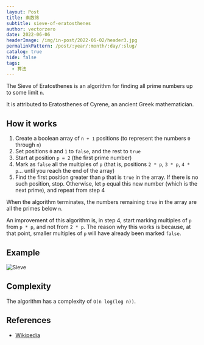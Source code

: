 ```yaml
---
layout: Post
title: 素数筛
subtitle: sieve-of-eratosthenes
author: vectorzero
date: 2022-06-06
headerImage: /img/in-post/2022-06-02/header3.jpg
permalinkPattern: /post/:year/:month/:day/:slug/
catalog: true
hide: false
tags:
  - 算法
---
```


The Sieve of Eratosthenes is an algorithm for finding all prime numbers up to some limit `n`.

It is attributed to Eratosthenes of Cyrene, an ancient Greek mathematician.

## How it works

1. Create a boolean array of `n + 1` positions (to represent the numbers `0` through `n`)
2. Set positions `0` and `1` to `false`, and the rest to `true`
3. Start at position `p = 2` (the first prime number)
4. Mark as `false` all the multiples of `p` (that is, positions `2 * p`, `3 * p`, `4 * p`... until you reach the end of the array)
5. Find the first position greater than `p` that is `true` in the array. If there is no such position, stop. Otherwise, let `p` equal this new number (which is the next prime), and repeat from step 4

When the algorithm terminates, the numbers remaining `true` in the array are all 
the primes below `n`.

An improvement of this algorithm is, in step 4, start marking multiples 
of `p` from `p * p`, and not from `2 * p`. The reason why this works is because, 
at that point, smaller multiples of `p` will have already been marked `false`.

## Example

![Sieve](https://upload.wikimedia.org/wikipedia/commons/b/b9/Sieve_of_Eratosthenes_animation.gif)

## Complexity

The algorithm has a complexity of `O(n log(log n))`.

## References

- [Wikipedia](https://en.wikipedia.org/wiki/Sieve_of_Eratosthenes)
